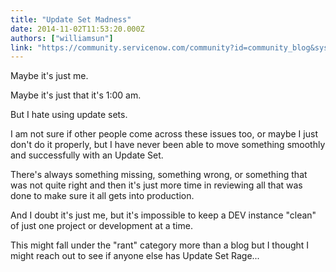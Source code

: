 ```yaml
---
title: "Update Set Madness"
date: 2014-11-02T11:53:20.000Z
authors: ["williamsun"]
link: "https://community.servicenow.com/community?id=community_blog&sys_id=2b4ea6addbd0dbc01dcaf3231f961968"
---
```

<p>Maybe it's just me.</p><p>Maybe it's just that it's 1:00 am.</p><p>But I hate using update sets.</p><p></p><p>I am not sure if other people come across these issues too, or maybe I just don't do it properly, but I have never been able to move something smoothly and successfully with an Update Set.</p><p></p><p>There's always something missing, something wrong, or something that was not quite right and then it's just more time in reviewing all that was done to make sure it all gets into production.</p><p></p><p>And I doubt it's just me, but it's impossible to keep a DEV instance "clean" of just one project or development at a time.</p><p></p><p>This might fall under the "rant" category more than a blog but I thought I might reach out to see if anyone else has Update Set Rage...</p>